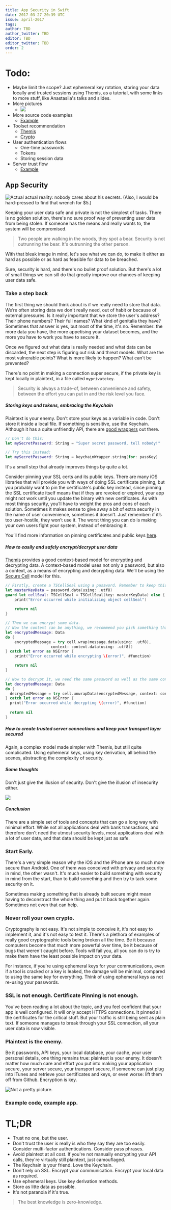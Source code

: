 ```yaml
---
title: App Security in Swift
date: 2017-03-27 20:39 UTC
issue: april-2017
tags:
author: TBD
author_twitter: TBD
editor: TBD
editor_twitter: TBD
order: 2
---
```


# Todo:
- Maybe limit the scope? Just ephemeral key rotation, storing your data locally and trusted sessions using Themis, as a tutorial, with some links to more stuff, like Anastasiia's talks and slides.
- More pictures
    - ![](http://newmediarockstars.com/wp-content/uploads/2013/01/CatHacker.jpg)
- More source code examples
    - [Example](https://github.com/cossacklabs/theswiftalpsdemo/blob/master/ios-project/SwiftAlpsSecDemo/SwiftAlpsSecDemo/CellDemo.swift)
- Toolset recommendation
    - [Themis](https://github.com/cossacklabs/themis)
    - [Crypto](https://github.com/soffes/Crypto)
- User authentication flows
    - One-time passwords
    - Tokens
    - Storing session data
- Server trust flow
    - [Example](https://github.com/cossacklabs/theswiftalpsdemo/blob/master/ios-project/SwiftAlpsSecDemo/SwiftAlpsSecDemo/SessionDemo.swift)

## App Security

![Actual actual reality: nobody cares about his secrets. (Also, I would be hard-pressed to find that wrench for $5.)](https://imgs.xkcd.com/comics/security.png)

Keeping your user data safe and private is not the simplest of tasks. There is no golden solution, there's no sure proof way of preventing user data from being stolen. If someone has the means and really wants to, the system will be compromised.

> Two people are walking in the woods, they spot a bear. Security is not outrunning the bear. It's outrunning the other person.

With that bleak image in mind, let's see what we can do, to make it either as hard as possible or as hard as feasible for data to be breached.

Sure, security is hard, and there's no bullet proof solution. But there's a lot of small things we can sill do that greatly improve our chances of keeping user data safe.

### Take a step back

The first thing we should think about is if we really need to store that data. We’re often storing data we don't really need, out of habit or because of external pressures. Is it really important that we store the user's address? Their phone numbers? Their full names? What kind of genitalia they have? Sometimes that answer is yes, but most of the time, it's no. Remember: the more data you have, the more appetising your dataset becomes, and the more you have to work you have to secure it.

Once we figured out what data is really needed and what data can be discarded, the next step is figuring out risk and threat models. What are the most vulnerable points? What is more likely to happen? What can't be prevented?

There's no point in making a connection super secure, if the private key is kept locally in plaintext, in a file called `myprivatekey`.

> Security is always a trade-of, between convenience and safety, between the effort you can put in and the risk level you face.

##### Storing keys and tokens, embracing the Keychain

Plaintext is your enemy. Don't store your keys as a variable in code. Don't store it inside a local file. If something is sensitive, use the Keychain. Although it has a quite unfriendly API, there are [good wrappers](https://github.com/marketplacer/keychain-swift) out there.

```swift
// Don't do this:
let mySecretPassword: String = "Super secret password, tell nobody!"

// Try this instead:
let mySecretPassword: String = keychainWrapper.string(for: passKey)
```

It's a small step that already improves things by quite a lot.

Consider pinning your SSL certs and its public keys. There are many iOS libraries that will provide you with ways of doing SSL certificate pinning, but you probably want to pin the certificate's public key instead, since pinning the SSL certificate itself means that if they are revoked or expired, your app might not work until you update the binary with new certificates. As with most things security, you’ll have to weight the pros and cons of each solution. Sometimes it makes sense to give away a bit of extra security in the name of user convenience, sometimes it doesn’t. Just remember: if it’s too user-hostile, they won’t use it. The worst thing you can do is making your own users fight your system, instead of embracing it.

You’ll find more information on pinning certificates and public keys [here](https://www.owasp.org/index.php/Certificate_and_Public_Key_Pinning#iOS).

##### How to easily and safely encrypt/decrypt user data

[Themis](https://github.com/cossacklabs/themis) provides a good context-based model for encrypting and decrypting data. A context-based model uses not only a password, but also a context, as a means of encrypting and decrypting data. We’ll be using the [Secure Cell](https://github.com/cossacklabs/themis/wiki/Secure-Cell-cryptosystem) model for this.

```swift
// Firstly, create a TSCellSeal using a password. Remember to keep this password safe! Embrace the Keychain.
let masterKeyData = password.data(using: .utf8)
guard let cellSeal: TSCellSeal = TSCellSeal(key: masterKeyData) else {
    print("Error occurred while initializing object cellSeal")
    
    return nil
}

// Then we can encrypt some data.
// Now the context can be anything, we recommend you pick something that creates a secure hard-to-guess association to the data being de/encrypted. For example: it's database row number.
let encryptedMessage: Data
do {
    encryptedMessage = try cell.wrap(message.data(using: .utf8),
                    context: context.data(using: .utf8))
} catch let error as NSError {
    print("Error occurred while encrypting \(error)", #function)

    return nil
}

// Now to decrypt it, we need the same password as well as the same context.
let decryptedMessage: Data
do {
  decryptedMessage = try cell.unwrapData(encryptedMessage, context: context.data(using: .utf8))
} catch let error as NSError {
  print("Error occurred while decrypting \(error)", #function)
 
  return nil
}
```


##### How to create trusted server connections and keep your transport layer secured

Again, a complex model made simpler with Themis, but still quite complicated. Using ephemeral keys, using key derivation, all behind the scenes, abstracting the complexity of security.

##### Some thoughts

Don't just give the illusion of security. Don't give the illusion of insecurity either. 

![](https://media.giphy.com/media/3o85xH5pfwcCXZyfg4/giphy.gif)

##### Conclusion
There are a simple set of tools and concepts that can go a long way with minimal effort. While not all applications deal with bank transactions, and therefore don't need the utmost security levels, most applications deal with a lot of user data, and that data should be kept just as safe.

### Start Early.

There's a very simple reason why the iOS and the iPhone are so much more secure than Android. One of them was conceived with privacy and security in mind, the other wasn't. It's much easier to build something with security in mind from the start, than to build something and then try to tack some security on it.

Sometimes making something that is already built secure might mean having to deconstruct the whole thing and put it back together again. Sometimes not even that can help.

### Never roll your own crypto.

Cryptography is not easy. It's not simple to conceive it, it's not easy to implement it, and it's not easy to test it. There's a plethora of examples of really good cryptographic tools being broken all the time. Be it because computers become that much more powerful over time, be it because of bugs that weren't caught before. Tools will fail you, all you can do is try to make them have the least possible impact on your data.

For instance, if you're using ephemeral keys for your communications, even if a tool is cracked or a key is leaked, the damage will be minimal, compared to using the same key for everything. Think of using ephemeral keys as not re-using your passwords.

### SSL is not enough. Certificate Pinning is not enough.

You've been reading a lot about the topic, and you feel confident that your app is well configured. It will only accept HTTPS connections. It pinned all the certificates for the critical stuff. But your traffic is still being sent as plain text. If someone manages to break through your SSL connection, all your user data is now visible.

### Plaintext is the enemy.

Be it passwords, API keys, your local database, your cache, your user personal details, one thing remains true: plaintext is your enemy. It doesn't matter how much care and effort you put into making your application secure, your server secure, your transport secure, if someone can just plug into iTunes and retrieve your certificates and keys, or even worse: lift them off from Github. Encryption is key.

![Not a pretty picture.](2017-04-app-security-in-swift/apikey.png)

### Example code, example app.

# TL;DR

- Trust no one, but the user.
- Don't trust the user is really is who they say they are too easily. Consider multi-factor authentications. Consider pass phrases.
- Avoid plaintext at all cost. If you're not manually encrypting your API calls, they're virtually still plaintext, just camouflaged.
- The Keychain is your friend. Love the Keychain.
- Don't rely on SSL. Encrypt your communication. Encrypt your local data as required.
- Use ephemeral keys. Use key derivation methods.
- Store as litte data as possible.
- It's not paranoia if it's true.

> The best knowledge is zero-knowledge.